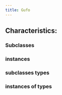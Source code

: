 ```yaml
---
title: Gufo
---
```


## Characteristics:
### Subclasses
### instances
### subclasses types
### instances of types
